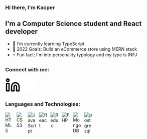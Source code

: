 ### Hi there, I'm Kacper
## I'm a Computer Science student and React developer

- 🌱 I’m currently learning TypeScript
- 🥅 2022 Goals: Build an eCommerce store using MERN stack
- ⚡ Fun fact: I'm into personality typology and my type is INFJ

### Connect with me:

[![website](./img/linkedin-light.svg)](https://www.linkedin.com/in/kacper-pawlak-29009a138#gh-light-mode-only)
[![website](./img/linkedin-dark.svg)](https://www.linkedin.com/in/kacper-pawlak-29009a138#gh-dark-mode-only)

### Languages and Technologies:

<img align="left" alt="HTML5" width="26px" src="https://cdn.jsdelivr.net/gh/devicons/devicon/icons/html5/html5-original.svg" style="padding-right:10px;" />

<img align="left" alt="CSS3" width="26px" src="https://cdn.jsdelivr.net/gh/devicons/devicon/icons/css3/css3-original.svg" style="padding-right:10px;" />

<img align="left" alt="JavaScript" width="26px" src="https://cdn.jsdelivr.net/gh/devicons/devicon/icons/javascript/javascript-original.svg" style="padding-right:10px;" />

<img align="left" alt="React" width="26px" src="https://cdn.jsdelivr.net/gh/devicons/devicon/icons/react/react-original.svg" style="padding-right:10px;" />

<img align="left" alt="Redux" width="26px" src="https://cdn.jsdelivr.net/gh/devicons/devicon/icons/redux/redux-original.svg" style="padding-right:10px;" />

<img align="left" alt="PHP" width="26px" src="https://cdn.jsdelivr.net/gh/devicons/devicon/icons/php/php-original.svg" style="padding-right:10px;" />

<img align="left" alt="MongoDB" width="26px" src="https://cdn.jsdelivr.net/gh/devicons/devicon/icons/mongodb/mongodb-original.svg" style="padding-right:10px;" />

<img align="left" alt="postgresql" width="26px" src="https://cdn.jsdelivr.net/gh/devicons/devicon/icons/postgresql/postgresql-original.svg" style="padding-right:10px;" />
